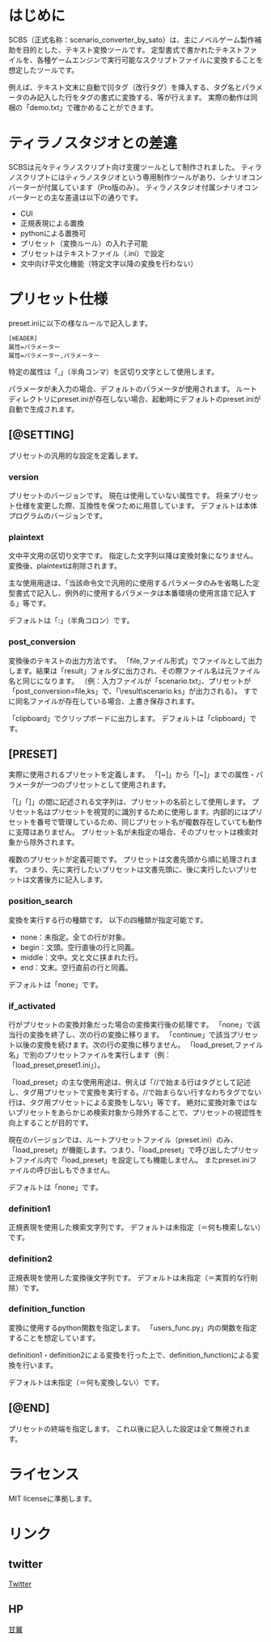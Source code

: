 # はじめに

SCBS（正式名称：scenario_converter_by_sato）は、主にノベルゲーム製作補助を目的とした、テキスト変換ツールです。
定型書式で書かれたテキストファイルを、各種ゲームエンジンで実行可能なスクリプトファイルに変換することを想定したツールです。

例えば、テキスト文末に自動で[l]タグ（改行タグ）を挿入する、タグ名とパラメータのみ記入した行をタグの書式に変換する、等が行えます。
実際の動作は同梱の「demo.txt」で確かめることができます。

# ティラノスタジオとの差違

SCBSは元々ティラノスクリプト向け支援ツールとして制作されました。
ティラノスクリプトにはティラノスタジオという専用制作ツールがあり、シナリオコンバーターが付属しています（Pro版のみ）。
ティラノスタジオ付属シナリオコンバーターとの主な差違は以下の通りです。

- CUI
- 正規表現による置換
- pythonによる置換可
- プリセット（変換ルール）の入れ子可能
- プリセットはテキストファイル（.ini）で設定
- 文中向け平文化機能（特定文字以降の変換を行わない）


# プリセット仕様

preset.iniに以下の様なルールで記入します。

	[HEADER]
	属性=パラメーター
	属性=パラメーター,パラメーター
	
特定の属性は「,」（半角コンマ）を区切り文字として使用します。

パラメータが未入力の場合、デフォルトのパラメータが使用されます。
ルートディレクトリにpreset.iniが存在しない場合、起動時にデフォルトのpreset.iniが自動で生成されます。


## [@SETTING]

プリセットの汎用的な設定を定義します。

### version

プリセットのバージョンです。
現在は使用していない属性です。
将来プリセット仕様を変更した際、互換性を保つために用意しています。
デフォルトは本体プログラムのバージョンです。

### plaintext

文中平文用の区切り文字です。
指定した文字列以降は変換対象になりません。
変換後、plaintextは削除されます。

主な使用用途は、「当該命令文で汎用的に使用するパラメータのみを省略した定型書式で記入し、例外的に使用するパラメータは本番環境の使用言語で記入する」等です。

デフォルトは「:」（半角コロン）です。

### post_conversion

変換後のテキストの出力方法です。
「file,ファイル形式」でファイルとして出力します。結果は「result」フォルダに出力され、その際ファイル名は元ファイル名と同じになります。
（例：入力ファイルが「scenario.txt」、プリセットが「post_conversion=file,ks」で、「\result\scenario.ks」が出力される）。
すでに同名ファイルが存在している場合、上書き保存されます。

「clipboard」でクリップボードに出力します。
デフォルトは「clipboard」です。

## [PRESET]

実際に使用されるプリセットを定義します。
「[~]」から「[~]」までの属性・パラメータが一つのプリセットとして使用されます。

「[」「]」の間に記述される文字列は、プリセットの名前として使用します。
プリセット名はプリセットを視覚的に識別するために使用します。内部的にはプリセットを番号で管理しているため、同じプリセット名が複数存在していても動作に支障はありません。
プリセット名が未指定の場合、そのプリセットは検索対象から除外されます。

複数のプリセットが定義可能です。
プリセットは文書先頭から順に処理されます。
つまり、先に実行したいプリセットは文書先頭に、後に実行したいプリセットは文書後方に記入します。

### position_search

変換を実行する行の種類です。
以下の四種類が指定可能です。

- none：未指定。全ての行が対象。
- begin：文頭。空行直後の行と同義。
- middle：文中。文と文に挟まれた行。
- end：文末。空行直前の行と同義。

デフォルトは「none」です。

### if_activated

行がプリセットの変換対象だった場合の変換実行後の処理です。
「none」で該当行の変換を終了し、次の行の変換に移ります。
「continue」で該当プリセット以後の変換を続けます。次の行の変換に移りません。
「load_preset,ファイル名」で別のプリセットファイルを実行します（例：「load_preset,preset1.ini」）。

「load_preset」の主な使用用途は、例えば「//で始まる行はタグとして記述し、タグ用プリセットで変換を実行する。//で始まらない行すなわちタグでない行は、タグ用プリセットによる変換をしない」等です。
絶対に変換対象ではないプリセットをあらかじめ検索対象から除外することで、プリセットの視認性を向上することが目的です。

現在のバージョンでは、ルートプリセットファイル（preset.ini）のみ、「load_preset」が機能します。つまり、「load_preset」で呼び出したプリセットファイル内で「load_preset」を設定しても機能しません。
またpreset.iniファイルの呼び出しもできません。

デフォルトは「none」です。

### definition1

正規表現を使用した検索文字列です。
デフォルトは未指定（＝何も検索しない）です。

### definition2

正規表現を使用した変換後文字列です。
デフォルトは未指定（＝実質的な行削除）です。

### definition_function

変換に使用するpython関数を指定します。
「users_func.py」内の関数を指定することを想定しています。

definition1・definition2による変換を行った上で、definition_functionによる変換を行います。

デフォルトは未指定（＝何も変換しない）です。

## [@END]

プリセットの終端を指定します。
これ以後に記入した設定は全て無視されます。


# ライセンス
MIT licenseに準拠します。


# リンク
## twitter
[Twitter](https://twitter.com/2basaSato)

## HP
[甘翼](https://sweetwings.feeling.jp/kanyoku/)


